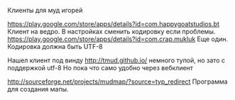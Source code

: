 Клиенты для муд игорей

https://play.google.com/store/apps/details?id=com.happygoatstudios.bt
Клиент на ведро. В настройках сменить кодировку если проблемы.
https://play.google.com/store/apps/details?id=com.crap.mukluk
Еще один.
Кодировка должна быть UTF-8

Нашел клиент под винду http://tmud.github.io/ немного тупой, но зато с поддержкой utf-8
Но пока что само удобно через вебклиент

http://sourceforge.net/projects/mudmap/?source=typ_redirect
Программа для создания мапы.
